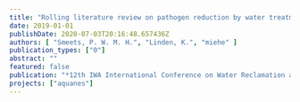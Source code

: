 ```yaml
---
title: "Rolling literature review on pathogen reduction by water treatment processes"
date: 2019-01-01
publishDate: 2020-07-03T20:16:48.657436Z
authors: [ "Smeets, P. W. M. H.", "Linden, K.", "miehe" ]
publication_types: ["0"]
abstract: ""
featured: false
publication: "*12th IWA International Conference on Water Reclamation and Reuse*"
projects: ["aquanes"]
---
```


